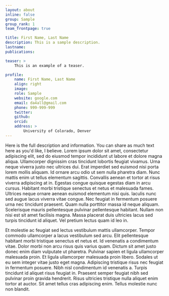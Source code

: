 ```yaml
---
layout: about
inline: false
group: Sample
group_rank: 1
team_frontpage: true

title: First Name, Last Name
description: This is a sample description. 
lastname: 
publications: 

teaser: >
    This is an example of a teaser.

profile:
    name: First Name, Last Name
    align: right
    image: 
    role: Sample
    website: google.com
    email: da4all@gmail.com
    phone: 999-999-999
    twitter: 
    github: 
    orcid: 
    address: >
        University of Colorado, Denver
---
```


Here is the full description and information. You can share as much text here as you'd like, I believe. Lorem ipsum dolor sit amet, consectetur adipiscing elit, sed do eiusmod tempor incididunt ut labore et dolore magna aliqua. Ullamcorper dignissim cras tincidunt lobortis feugiat vivamus. Urna neque viverra justo nec ultrices dui. Erat imperdiet sed euismod nisi porta lorem mollis aliquam. Id ornare arcu odio ut sem nulla pharetra diam. Nunc mattis enim ut tellus elementum sagittis. Convallis aenean et tortor at risus viverra adipiscing at in. Egestas congue quisque egestas diam in arcu cursus. Habitant morbi tristique senectus et netus et malesuada fames. Ultrices neque ornare aenean euismod elementum nisi quis. Iaculis nunc sed augue lacus viverra vitae congue. Nec feugiat in fermentum posuere urna nec tincidunt praesent. Quam nulla porttitor massa id neque aliquam. Scelerisque mauris pellentesque pulvinar pellentesque habitant. Nullam non nisi est sit amet facilisis magna. Massa placerat duis ultricies lacus sed turpis tincidunt id aliquet. Vel pretium lectus quam id leo in.

Et molestie ac feugiat sed lectus vestibulum mattis ullamcorper. Tempor commodo ullamcorper a lacus vestibulum sed arcu. Elit pellentesque habitant morbi tristique senectus et netus et. Id venenatis a condimentum vitae. Dolor morbi non arcu risus quis varius quam. Dictum sit amet justo donec enim diam vulputate ut pharetra. Pulvinar sapien et ligula ullamcorper malesuada proin. Et ligula ullamcorper malesuada proin libero. Sodales ut eu sem integer vitae justo eget magna. Adipiscing tristique risus nec feugiat in fermentum posuere. Nibh nisl condimentum id venenatis a. Turpis tincidunt id aliquet risus feugiat in. Praesent semper feugiat nibh sed pulvinar proin gravida hendrerit. Risus ultricies tristique nulla aliquet enim tortor at auctor. Sit amet tellus cras adipiscing enim. Tellus molestie nunc non blandit.
